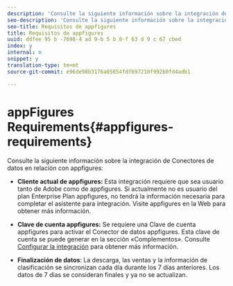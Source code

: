 ```yaml
---
description: 'Consulte la siguiente información sobre la integración de Conectores de datos en relación con appfigures '
seo-description: 'Consulte la siguiente información sobre la integración de Conectores de datos en relación con appfigures '
seo-title: Requisitos de appfigures
title: Requisitos de appfigures
uuid: ddfee 95 b -7698-4 ad 9-b 5 b 0-f 63 d 9 c 67 cbed
index: y
internal: n
snippet: y
translation-type: tm+mt
source-git-commit: e96de98b3176a05654fdf697210f992b0fd4adb1

---
```



# appFigures Requirements{#appfigures-requirements}

Consulte la siguiente información sobre la integración de Conectores de datos en relación con appfigures:

* **Cliente actual de appfigures:** Esta integración requiere que sea usuario tanto de Adobe como de appfigures. Si actualmente no es usuario del plan Enterprise Plan appfigures, no tendrá la información necesaria para completar el asistente para integración. Visite appfigures en la Web para obtener más información.
* **Clave de cuenta appfigures:** Se requiere una Clave de cuenta appfigures para activar el Conector de datos appfigures. Esta clave de cuenta se puede generar en la sección «Complementos». Consulte [Configurar la integración](../../appfigures-overview/t-appfigures-integration.md#task-72b844fe0f7a44d9acf3eb8f9f7ecb5a) para obtener más información.

* **Finalización de datos**: La descarga, las ventas y la información de clasificación se sincronizan cada día durante los 7 días anteriores. Los datos de 7 días se consideran finales y ya no se actualizan.

